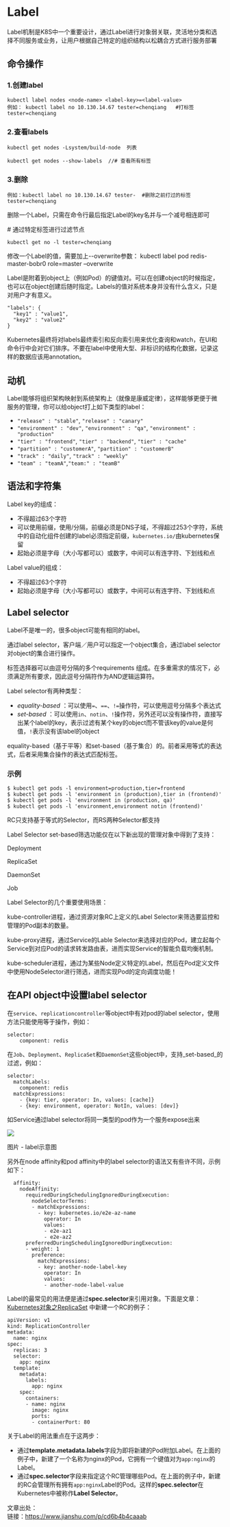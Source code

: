 # Label

Label机制是K8S中一个重要设计，通过Label进行对象弱关联，灵活地分类和选择不同服务或业务，让用户根据自己特定的组织结构以松耦合方式进行服务部署

## 命令操作

### 1.创建label

```text
kubectl label nodes <node-name> <label-key>=<label-value>
例如： kubectl label no 10.130.14.67 tester=chenqiang   #打标签 tester=chenqiang
```

### 2.查看labels

```text
kubectl get nodes -Lsystem/build-node  列表

kubectl get nodes --show-labels  //# 查看所有标签
```

### 3.删除

```text
例如：kubectl label no 10.130.14.67 tester-  #删除之前打过的标签 tester=chenqiang
```

删除一个Label，只需在命令行最后指定Label的key名并与一个减号相连即可

\# 通过特定标签进行过滤节点

```text
kubectl get no -l tester=chenqiang
```

修改一个Label的值，需要加上--overwrite参数： kubectl label pod redis-master-bobr0 role=master –overwrite

Label是附着到object上（例如Pod）的键值对。可以在创建object的时候指定，也可以在object创建后随时指定。Labels的值对系统本身并没有什么含义，只是对用户才有意义。

```text
"labels": {
  "key1" : "value1",
  "key2" : "value2"
}
```

Kubernetes最终将对labels最终索引和反向索引用来优化查询和watch，在UI和命令行中会对它们排序。不要在label中使用大型、非标识的结构化数据，记录这样的数据应该用annotation。

## 动机

Label能够将组织架构映射到系统架构上（就像是康威定律），这样能够更便于微服务的管理，你可以给object打上如下类型的label：

* `"release" : "stable"`, `"release" : "canary"`
* `"environment" : "dev"`, `"environment" : "qa"`, `"environment" : "production"`
* `"tier" : "frontend"`, `"tier" : "backend"`, `"tier" : "cache"`
* `"partition" : "customerA"`, `"partition" : "customerB"`
* `"track" : "daily"`, `"track" : "weekly"`
* `"team" : "teamA"`,`"team:" : "teamB"`

## 语法和字符集

Label key的组成：

* 不得超过63个字符
* 可以使用前缀，使用/分隔，前缀必须是DNS子域，不得超过253个字符，系统中的自动化组件创建的label必须指定前缀，`kubernetes.io/`由kubernetes保留
* 起始必须是字母（大小写都可以）或数字，中间可以有连字符、下划线和点

Label value的组成：

* 不得超过63个字符
* 起始必须是字母（大小写都可以）或数字，中间可以有连字符、下划线和点

## Label selector

Label不是唯一的，很多object可能有相同的label。

通过label selector，客户端／用户可以指定一个object集合，通过label selector对object的集合进行操作。

 标签选择器可以由逗号分隔的多个requirements 组成。在多重需求的情况下，必须满足所有要求，因此逗号分隔符作为AND逻辑运算符。

Label selector有两种类型：

* _equality-based_ ：可以使用`=`、`==`、`!=`操作符，可以使用逗号分隔多个表达式
* _set-based_ ：可以使用`in`、`notin`、`!`操作符，另外还可以没有操作符，直接写出某个label的key，表示过滤有某个key的object而不管该key的value是何值，`!`表示没有该label的object

 equality-based（基于平等）和set-based（基于集合）的。前者采用等式的表达式，后者采用集合操作的表达式匹配标签。

### 示例 <a id="&#x793A;&#x4F8B;"></a>

```text
$ kubectl get pods -l environment=production,tier=frontend
$ kubectl get pods -l 'environment in (production),tier in (frontend)'
$ kubectl get pods -l 'environment in (production, qa)'
$ kubectl get pods -l 'environment,environment notin (frontend)'
```

 RC只支持基于等式的Selector，而RS两种Selector都支持

Label Selector set-based筛选功能仅在以下新出现的管理对象中得到了支持：

 Deployment

 ReplicaSet

 DaemonSet

 Job 

Label Selector的几个重要使用场景： 

kube-controller进程，通过资源对象RC上定义的Label Selector来筛选要监控和管理的Pod副本的数量。

 kube-proxy进程，通过Service的Lable Selector来选择对应的Pod，建立起每个Service到对应Pod的请求转发路由表，进而实现Service的智能负载均衡机制。

kube-scheduler进程，通过为某些Node定义特定的Label，然后在Pod定义文件中使用NodeSelector进行筛选，进而实现Pod的定向调度功能！

## 在API object中设置label selector

在`service`、`replicationcontroller`等object中有对pod的label selector，使用方法只能使用等于操作，例如：

```text
selector:
    component: redis
```

在`Job`、`Deployment`、`ReplicaSet`和`DaemonSet`这些object中，支持_set-based_的过滤，例如：

```text
selector:
  matchLabels:
    component: redis
  matchExpressions:
    - {key: tier, operator: In, values: [cache]}
    - {key: environment, operator: NotIn, values: [dev]}
```

如Service通过label selector将同一类型的pod作为一个服务expose出来

![](../../.gitbook/assets/image%20%2897%29.png)

图片 - label示意图

另外在node affinity和pod affinity中的label selector的语法又有些许不同，示例如下：

```text
  affinity:
    nodeAffinity:
      requiredDuringSchedulingIgnoredDuringExecution:
        nodeSelectorTerms:
        - matchExpressions:
          - key: kubernetes.io/e2e-az-name
            operator: In
            values:
            - e2e-az1
            - e2e-az2
      preferredDuringSchedulingIgnoredDuringExecution:
      - weight: 1
        preference:
          matchExpressions:
          - key: another-node-label-key
            operator: In
            values:
            - another-node-label-value
```



Label的最常见的用法便是通过**spec.selector**来引用对象。下面是文章：[Kubernetes对象之ReplicaSet](https://www.jianshu.com/p/fd8d8d51741e) 中新建一个RC的例子：

```text
apiVersion: v1
kind: ReplicationController
metadata:
  name: nginx
spec:
  replicas: 3
  selector:
    app: nginx
  template:
    metadata:
      labels:
        app: nginx
    spec:
      containers:
      - name: nginx
        image: nginx
        ports:
        - containerPort: 80
```

关于Label的用法重点在于这两步：

* 通过**template.metadata.labels**字段为即将新建的Pod附加Label。在上面的例子中，新建了一个名称为nginx的Pod，它拥有一个键值对为`app:nginx`的Label。
* 通过**spec.selector**字段来指定这个RC管理哪些Pod。在上面的例子中，新建的RC会管理所有拥有`app:nginx`Label的Pod。这样的**spec.selector**在Kubernetes中被称作**Label Selector**。

  
  
文章出处：  
链接：https://www.jianshu.com/p/cd6b4b4caaab  


